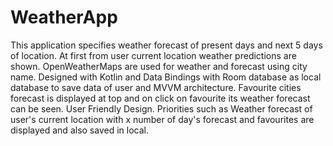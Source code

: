 # WeatherApp
This application specifies weather forecast of present days and next 5 days of location. At first from user current location weather predictions are shown.
OpenWeatherMaps are used for weather and forecast using city name. 
Designed with Kotlin and Data Bindings with Room database as local database to save data of user and MVVM architecture. 
Favourite cities forecast is displayed at top and on click on favourite its weather forecast can be seen. 
User Friendly Design. 
Priorities such as Weather forecast of user's current location with x number of day's forecast and favourites are displayed and also saved in local.
